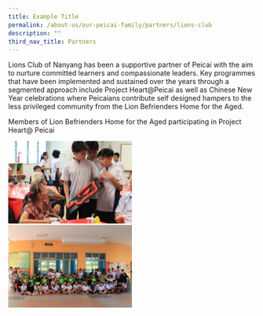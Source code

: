 ```yaml
---
title: Example Title
permalink: /about-us/our-peicai-family/partners/lions-club
description: ""
third_nav_title: Partners
---
```

<p>Lions Club of Nanyang has been a supportive partner of Peicai with the aim to nurture committed learners and compassionate leaders. Key programmes that have been implemented and sustained over the years through a segmented approach include Project Heart@Peicai as well as Chinese New Year celebrations where Peicaians contribute self designed hampers to the less privileged community from the Lion Befrienders Home for the Aged.</p>
<p>Members of Lion Befrienders Home for the Aged participating in Project Heart@ Peicai</p>
<img style="width: 50%;" src="/images/lc1.jpg" />
<img style="width: 50%;" src="/images/lc2.jpg" />